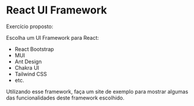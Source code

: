 # React UI Framework

Exercício proposto:

Escolha um UI Framework para React:
- React Bootstrap
- MUI
- Ant Design
- Chakra UI
- Tailwind CSS
- etc.

Utilizando esse framework, faça um site de exemplo para mostrar algumas das funcionalidades deste framework escolhido.